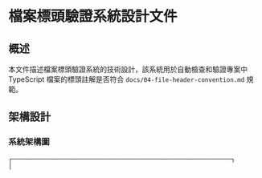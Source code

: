 # 檔案標頭驗證系統設計文件

## 概述

本文件描述檔案標頭驗證系統的技術設計，該系統用於自動檢查和驗證專案中 TypeScript 檔案的標頭註解是否符合 `docs/04-file-header-convention.md` 規範。

## 架構設計

### 系統架構圖

```
┌─────────────────────────────────────────────────────────────┐
│                  

